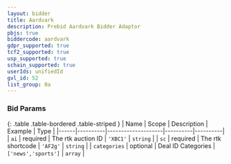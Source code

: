 ```yaml
---
layout: bidder
title: Aardvark
description: Prebid Aardvark Bidder Adaptor
pbjs: true
biddercode: aardvark
gdpr_supported: true
tcf2_supported: true
usp_supported: true
schain_supported: true
userIds: unifiedId
gvl_id: 52
list_group: 0a
---
```


### Bid Params

{: .table .table-bordered .table-striped }
| Name | Scope    | Description        | Example  | Type     |
|------|----------|--------------------|----------|----------|
| `ai` | required | The rtk auction ID | `'XBC1'` | `string` |
| `sc` | required | The rtk shortcode  | `'AF2g'` | `string` |
| `categories` | optional | Deal ID Categories  | `['news','sports']` | `array` |
